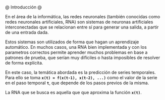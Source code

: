 @ Introducción @

En el área de la informática, las redes neuronales (también conocidas como redes neuronales
artificiales, RNA) son sistemas de neuronas artificiales interconectadas que se relacionan
entre sí para generar una salida, a partir de una entrada dada.

Estos sistemas son utilizados de forma que hagan un aprendizaje automático. En muchos casos,
una RNA bien implementada y con los parametros correctos permite aprender muchos problemas en
base a patrones de prueba, que serían muy difíciles o hasta imposibles de resolver de forma
explícita.

En este caso, la temática abordada es la predicción de series temporales.
Para ello se toma **`x(t) = f(x(t-1), x(t-2), ...)`** como el valor de la serie en el paso
temporal **`t`**, que depende de los pasos previos de la misma.

La RNA que se busca es aquella que que aproxima la función **`x(t)`**.

